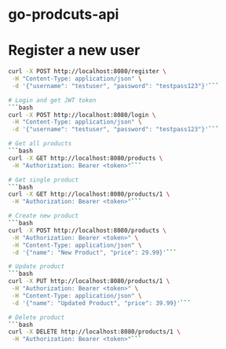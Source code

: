 # go-prodcuts-api

# Register a new user

````bash
curl -X POST http://localhost:8080/register \
 -H "Content-Type: application/json" \
 -d '{"username": "testuser", "password": "testpass123"}'```

# Login and get JWT token
```bash
curl -X POST http://localhost:8080/login \
 -H "Content-Type: application/json" \
 -d '{"username": "testuser", "password": "testpass123"}'```

# Get all products
```bash
curl -X GET http://localhost:8080/products \
 -H "Authorization: Bearer <token>"```

# Get single product
```bash
curl -X GET http://localhost:8080/products/1 \
 -H "Authorization: Bearer <token>"```

# Create new product
```bash
curl -X POST http://localhost:8080/products \
 -H "Authorization: Bearer <token>" \
 -H "Content-Type: application/json" \
 -d '{"name": "New Product", "price": 29.99}'```

# Update product
```bash
curl -X PUT http://localhost:8080/products/1 \
 -H "Authorization: Bearer <token>" \
 -H "Content-Type: application/json" \
 -d '{"name": "Updated Product", "price": 39.99}'```

# Delete product
```bash
curl -X DELETE http://localhost:8080/products/1 \
 -H "Authorization: Bearer <token>"```
````
